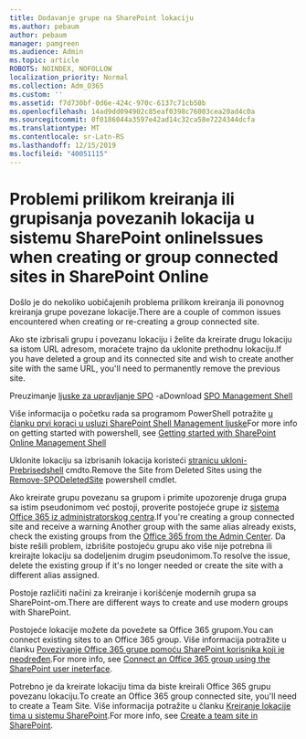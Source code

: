 ```yaml
---
title: Dodavanje grupe na SharePoint lokaciju
ms.author: pebaum
author: pebaum
manager: pamgreen
ms.audience: Admin
ms.topic: article
ROBOTS: NOINDEX, NOFOLLOW
localization_priority: Normal
ms.collection: Adm_O365
ms.custom: ''
ms.assetid: f7d730bf-0d6e-424c-970c-6137c71cb50b
ms.openlocfilehash: 14ad9dd094902c85eaf0398c76003cea20ad4c0a
ms.sourcegitcommit: 0f0186044a3597e42ad14c32ca58e7224344dcfa
ms.translationtype: MT
ms.contentlocale: sr-Latn-RS
ms.lasthandoff: 12/15/2019
ms.locfileid: "40051115"
---
```

# <a name="issues-when-creating-or-group-connected-sites-in-sharepoint-online"></a><span data-ttu-id="a0e64-102">Problemi prilikom kreiranja ili grupisanja povezanih lokacija u sistemu SharePoint online</span><span class="sxs-lookup"><span data-stu-id="a0e64-102">Issues when creating or group connected sites in SharePoint Online</span></span>

<span data-ttu-id="a0e64-103">Došlo je do nekoliko uobičajenih problema prilikom kreiranja ili ponovnog kreiranja grupe povezane lokacije.</span><span class="sxs-lookup"><span data-stu-id="a0e64-103">There are a couple of common issues encountered when creating or re-creating a group connected site.</span></span>

 <span data-ttu-id="a0e64-104">Ako ste izbrisali grupu i povezanu lokaciju i želite da kreirate drugu lokaciju sa istom URL adresom, moraćete trajno da uklonite prethodnu lokaciju.</span><span class="sxs-lookup"><span data-stu-id="a0e64-104">If you have deleted a group and its connected site and wish to create another site with the same URL, you'll need to permanently remove the previous site.</span></span>

<span data-ttu-id="a0e64-105">Preuzimanje [ljuske za upravljanje SPO](https://support.office.com/article/introduction-to-the-sharepoint-online-management-shell-c16941c3-19b4-4710-8056-34c034493429) -a</span><span class="sxs-lookup"><span data-stu-id="a0e64-105">Download [SPO Management Shell](https://support.office.com/article/introduction-to-the-sharepoint-online-management-shell-c16941c3-19b4-4710-8056-34c034493429)</span></span>

 <span data-ttu-id="a0e64-106">Više informacija o početku rada sa programom PowerShell potražite [u članku prvi koraci u usluzi SharePoint Shell Management ljuske](https://docs.microsoft.com/powershell/module/sharepoint-online/remove-sposite?view=sharepoint-ps)</span><span class="sxs-lookup"><span data-stu-id="a0e64-106">For more info on getting started with powershell, see [Getting started with SharePoint Online Management Shell](https://docs.microsoft.com/powershell/module/sharepoint-online/remove-sposite?view=sharepoint-ps)</span></span>

<span data-ttu-id="a0e64-107">Uklonite lokaciju sa izbrisanih lokacija koristeći [stranicu ukloni-Prebrisedshell](https://docs.microsoft.com/powershell/module/sharepoint-online/remove-sposite?view=sharepoint-ps) cmdto.</span><span class="sxs-lookup"><span data-stu-id="a0e64-107">Remove the Site from Deleted Sites using the [Remove-SPODeletedSite](https://docs.microsoft.com/powershell/module/sharepoint-online/remove-sposite?view=sharepoint-ps) powershell cmdlet.</span></span>

<span data-ttu-id="a0e64-108">Ako kreirate grupu povezanu sa grupom i primite upozorenje druga grupa sa istim pseudonimom već postoji, proverite postojeće grupe iz [sistema Office 365 iz administratorskog centra](https://admin.microsoft.com/Adminportal/Home?source=applauncher#/groups).</span><span class="sxs-lookup"><span data-stu-id="a0e64-108">If you're creating a group connected site and receive a warning Another group with the same alias already exists, check the existing groups from the [Office 365 from the Admin Center](https://admin.microsoft.com/Adminportal/Home?source=applauncher#/groups).</span></span> <span data-ttu-id="a0e64-109">Da biste rešili problem, izbrišite postojeću grupu ako više nije potrebna ili kreirajte lokaciju sa dodeljenim drugim pseudonimom.</span><span class="sxs-lookup"><span data-stu-id="a0e64-109">To resolve the issue, delete the existing group if it's no longer needed or create the site with a different alias assigned.</span></span>

<span data-ttu-id="a0e64-110">Postoje različiti načini za kreiranje i korišćenje modernih grupa sa SharePoint-om.</span><span class="sxs-lookup"><span data-stu-id="a0e64-110">There are different ways to create and use modern groups with SharePoint.</span></span>

<span data-ttu-id="a0e64-111">Postojeće lokacije možete da povežete sa Office 365 grupom.</span><span class="sxs-lookup"><span data-stu-id="a0e64-111">You can connect existing sites to an Office 365 group.</span></span> <span data-ttu-id="a0e64-112">Više informacija potražite u članku [Povezivanje Office 365 grupe pomoću SharePoint korisnika koji je neodređen](https://docs.microsoft.com/sharepoint/dev/transform/modernize-connect-to-office365-group#connect-an-office-365-group-using-the-sharepoint-user-interface).</span><span class="sxs-lookup"><span data-stu-id="a0e64-112">For more info, see [Connect an Office 365 group using the SharePoint user ineterface](https://docs.microsoft.com/sharepoint/dev/transform/modernize-connect-to-office365-group#connect-an-office-365-group-using-the-sharepoint-user-interface).</span></span>

<span data-ttu-id="a0e64-113">Potrebno je da kreirate lokaciju tima da biste kreirali Office 365 grupu povezanu lokaciju.</span><span class="sxs-lookup"><span data-stu-id="a0e64-113">To create an Office 365 group connected site, you'll need to create a Team Site.</span></span> <span data-ttu-id="a0e64-114">Više informacija potražite u članku [Kreiranje lokacije tima u sistemu SharePoint](https://support.office.com/article/create-a-team-site-in-sharepoint-ef10c1e7-15f3-42a3-98aa-b5972711777d).</span><span class="sxs-lookup"><span data-stu-id="a0e64-114">For more info, see [Create a team site in SharePoint](https://support.office.com/article/create-a-team-site-in-sharepoint-ef10c1e7-15f3-42a3-98aa-b5972711777d).</span></span>


